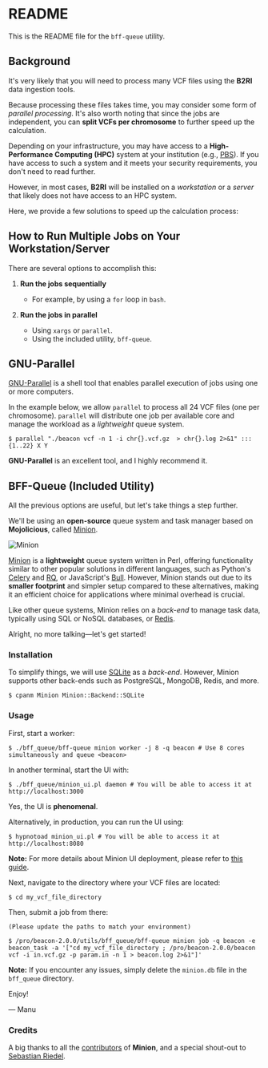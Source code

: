 # README

This is the README file for the `bff-queue` utility.

## Background 

It's very likely that you will need to process many VCF files using the **B2RI** data ingestion tools.

Because processing these files takes time, you may consider some form of _parallel processing_. It's also worth noting that since the jobs are independent, you can **split VCFs per chromosome** to further speed up the calculation.

Depending on your infrastructure, you may have access to a **High-Performance Computing (HPC)** system at your institution (e.g., [PBS](https://en.wikipedia.org/wiki/Portable_Batch_System)). If you have access to such a system and it meets your security requirements, you don't need to read further.

However, in most cases, **B2RI** will be installed on a _workstation_ or a _server_ that likely does not have access to an HPC system.

Here, we provide a few solutions to speed up the calculation process:

## How to Run Multiple Jobs on Your Workstation/Server

There are several options to accomplish this:

1. **Run the jobs sequentially**
 
    - For example, by using a `for` loop in `bash`. 

2. **Run the jobs in parallel**

    - Using `xargs` or `parallel`.
    - Using the included utility, `bff-queue`.

## GNU-Parallel

[GNU-Parallel](https://www.gnu.org/software/parallel) is a shell tool that enables parallel execution of jobs using one or more computers. 

In the example below, we allow `parallel` to process all 24 VCF files (one per chromosome). `parallel` will distribute one job per available core and manage the workload as a _lightweight_ queue system.

    $ parallel "./beacon vcf -n 1 -i chr{}.vcf.gz  > chr{}.log 2>&1" ::: {1..22} X Y

**GNU-Parallel** is an excellent tool, and I highly recommend it.

## BFF-Queue (Included Utility)

All the previous options are useful, but let's take things a step further.

We'll be using an **open-source** queue system and task manager based on **Mojolicious**, called [Minion](https://metacpan.org/dist/Minion).

![Minion](https://raw.githubusercontent.com/mojolicious/minion/main/examples/admin.png)

[Minion](https://metacpan.org/dist/Minion) is a **lightweight** queue system written in Perl, offering functionality similar to other popular solutions in different languages, such as Python's [Celery](https://docs.celeryproject.org/en/stable/getting-started/introduction.html) and [RQ](https://python-rq.org/docs/monitoring), or JavaScript's [Bull](https://optimalbits.github.io/bull). However, Minion stands out due to its **smaller footprint** and simpler setup compared to these alternatives, making it an efficient choice for applications where minimal overhead is crucial.

Like other queue systems, Minion relies on a _back-end_ to manage task data, typically using SQL or NoSQL databases, or [Redis](https://redis.io).

Alright, no more talking—let's get started!

### Installation

To simplify things, we will use [SQLite](https://www.sqlite.org/index.html) as a _back-end_. However, Minion supports other back-ends such as PostgreSQL, MongoDB, Redis, and more.

    $ cpanm Minion Minion::Backend::SQLite

### Usage

First, start a worker:

    $ ./bff_queue/bff-queue minion worker -j 8 -q beacon # Use 8 cores simultaneously and queue <beacon>

In another terminal, start the UI with:

    $ ./bff_queue/minion_ui.pl daemon # You will be able to access it at http://localhost:3000

Yes, the UI is **phenomenal**.

Alternatively, in production, you can run the UI using:

    $ hypnotoad minion_ui.pl # You will be able to access it at http://localhost:8080

**Note:** For more details about Minion UI deployment, please refer to [this guide](https://docs.mojolicious.org/Mojolicious/Guides/Cookbook#DEPLOYMENT).

Next, navigate to the directory where your VCF files are located:

    $ cd my_vcf_file_directory

Then, submit a job from there:

    (Please update the paths to match your environment)

    $ /pro/beacon-2.0.0/utils/bff_queue/bff-queue minion job -q beacon -e beacon_task -a '["cd my_vcf_file_directory ; /pro/beacon-2.0.0/beacon vcf -i in.vcf.gz -p param.in -n 1 > beacon.log 2>&1"]'

**Note:** If you encounter any issues, simply delete the `minion.db` file in the `bff_queue` directory.

Enjoy!

— Manu

### Credits

A big thanks to all the [contributors](https://github.com/mojolicious/minion) of **Minion**, and a special shout-out to [Sebastian Riedel](https://github.com/kraih).
